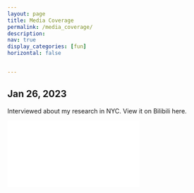 ```yaml
---
layout: page
title: Media Coverage
permalink: /media_coverage/
description: 
nav: true
display_categories: [fun]
horizontal: false


---
```


<h2>Jan 26, 2023</h2>

Interviewed about my research in NYC. View it on Bilibili here.

<div class="profile float-{% if page.profile.align == 'left' %}left{% else %}right{% endif %}">
   <iframe height="auto" width="300" margin-left="auto" src="//player.bilibili.com/player.html?aid=778384309&bvid=BV1ey4y197BZ&cid=980802842&page=1" title="鼓浪屿音乐厅天天演" frameborder="0" allow="accelerometer; autoplay; clipboard-write; encrypted-media; gyroscope; picture-in-picture; web-share" allowfullscreen></iframe>

   <div class="address">
      <br><br>&nbsp;
   </div>
</div>
